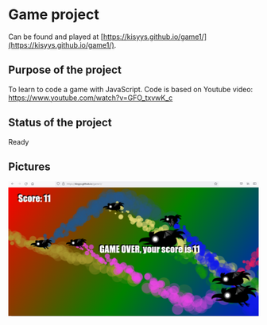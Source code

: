 # Game project
Can be found and played at [https://kisyys.github.io/game1/](https://kisyys.github.io/game1/).

## Purpose of the project
To learn to code a game with JavaScript. Code is based on Youtube video: https://www.youtube.com/watch?v=GFO_txvwK_c

## Status of the project
Ready

## Pictures
![alt text](pic1.png)